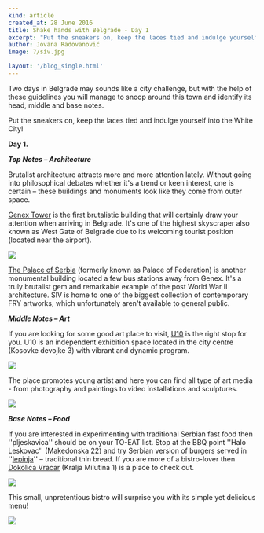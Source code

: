 ```yaml
---
kind: article
created_at: 28 June 2016
title: Shake hands with Belgrade - Day 1
excerpt: "Put the sneakers on, keep the laces tied and indulge yourself into the White City!"
author: Jovana Radovanović
image: 7/siv.jpg

layout: '/blog_single.html'
---
```


Two days in Belgrade may sounds like a city challenge, but with the help of these guidelines you will manage to snoop around this town and identify its head, middle and base notes. 

Put the sneakers on, keep the laces tied and indulge yourself into the White City!

**Day 1.**

**_Top Notes – Architecture_**

Brutalist architecture attracts more and more attention lately. Without going into philosophical debates whether it's a trend or keen interest, 
one is certain – these buildings and monuments look like they come from outer space. 

[Genex Tower](https://en.wikipedia.org/wiki/Western_City_Gate) is the first brutalistic building that will certainly draw your attention 
when arriving in Belgrade. It's one of the highest skyscraper also known as West Gate of Belgrade due to its welcoming tourist position (located near the airport). 

![](../7/genex.jpg)

[The Palace of Serbia](https://en.wikipedia.org/wiki/Palace_of_Serbia) (formerly known as Palace of Federation) is another monumental building located 
a few bus stations away from Genex. It's a truly brutalist gem and remarkable example of the post World War II architecture. 
SIV is home to one of the biggest collection of contemporary FRY artworks, which unfortunately aren't available to general public.

**_Middle Notes – Art_**

If you are looking for some good art place to visit, [U10](http://www.u10.rs/) is the right stop for you. 
U10 is an independent exhibition space located in the city centre (Kosovke devojke 3) with vibrant and dynamic program. 

![](../7/u_10.jpg)

The place promotes young artist and here you can find all type of art media - from photography and paintings to video installations and sculptures. 

![](../7/u_10_2.jpg)

**_Base Notes – Food_**

If you are interested in experimenting with traditional Serbian fast food then ''pljeskavica'' 
should be on your TO-EAT list.  Stop at the BBQ point ''Halo Leskovac'' (Makedonska 22) and try 
Serbian version of burgers served in ''[lepinja](http://www.196flavors.com/2013/10/31/bosnia-and-herzegovina-lepinja/)'' – traditional thin bread. 
If you are more of a bistro-lover then [Dokolica Vracar](https://www.facebook.com/DokolicaBistroVracar) (Kralja Milutina 1) is a place to check out.
  
![](../7/dokolica.jpg)
  
This small, unpretentious bistro will surprise you with its simple yet delicious menu!

![](../7/dokolica_2.jpg)
